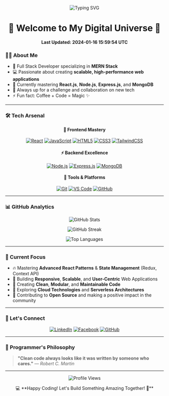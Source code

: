 <p align="center">
  <img src="https://readme-typing-svg.demolab.com?font=Fira+Code&size=30&pause=1000&center=true&vCenter=true&width=600&lines=Hi+there!+I'm+a+Full+Stack+Developer;MERN+Stack+Development+is+My+Passion;Turning+Ideas+into+Reality+with+Code" alt="Typing SVG" />
</p>

<h1 align="center">🌟 Welcome to My Digital Universe 🌟</h1>

<div align="center">
  <b>Last Updated: 2024-01-16 15:59:54 UTC</b>
</div>

### 👨‍💻 About Me

- 🚀 Full Stack Developer specializing in **MERN Stack**
- 💻 Passionate about creating **scalable, high-performance web applications**
- 🌱 Currently mastering **React.js**, **Node.js**, **Express.js**, and **MongoDB**
- 💬 Always up for a challenge and collaboration on new tech
- ⚡ Fun fact: Coffee + Code = Magic ✨

---

### 🛠️ Tech Arsenal

<div align="center">

#### 💫 Frontend Mastery

[![React](https://img.shields.io/badge/React-61DAFB?style=for-the-badge&logo=react&logoColor=black)](https://reactjs.org/)
[![JavaScript](https://img.shields.io/badge/JavaScript-F7DF1E?style=for-the-badge&logo=javascript&logoColor=black)](https://developer.mozilla.org/en-US/docs/Web/JavaScript)
[![HTML5](https://img.shields.io/badge/HTML5-E34F26?style=for-the-badge&logo=html5&logoColor=white)](https://developer.mozilla.org/en-US/docs/Web/HTML)
[![CSS3](https://img.shields.io/badge/CSS3-1572B6?style=for-the-badge&logo=css3&logoColor=white)](https://developer.mozilla.org/en-US/docs/Web/CSS)
[![TailwindCSS](https://img.shields.io/badge/Tailwind-06B6D4?style=for-the-badge&logo=tailwindcss&logoColor=white)](https://tailwindcss.com/)

#### ⚡ Backend Excellence

[![Node.js](https://img.shields.io/badge/Node.js-339933?style=for-the-badge&logo=nodedotjs&logoColor=white)](https://nodejs.org/)
[![Express.js](https://img.shields.io/badge/Express.js-000000?style=for-the-badge&logo=express&logoColor=white)](https://expressjs.com/)
[![MongoDB](https://img.shields.io/badge/MongoDB-47A248?style=for-the-badge&logo=mongodb&logoColor=white)](https://www.mongodb.com/)

#### 🔧 Tools & Platforms

[![Git](https://img.shields.io/badge/Git-F05032?style=for-the-badge&logo=git&logoColor=white)](https://git-scm.com/)
[![VS Code](https://img.shields.io/badge/VS_Code-007ACC?style=for-the-badge&logo=visual-studio-code&logoColor=white)](https://code.visualstudio.com/)
[![GitHub](https://img.shields.io/badge/GitHub-181717?style=for-the-badge&logo=github&logoColor=white)](https://github.com/)

</div>

---

### 📊 GitHub Analytics

<div align="center">
  
![GitHub Stats](https://github-readme-stats.vercel.app/api?username=maremon7415&show_icons=true&theme=tokyonight&hide_border=true)

![GitHub Streak](https://github-readme-streak-stats.herokuapp.com/?user=maremon7415&theme=tokyonight&hide_border=true)

![Top Languages](https://github-readme-stats.vercel.app/api/top-langs/?username=maremon7415&layout=compact&theme=tokyonight&hide_border=true)

</div>

---

### 🌱 Current Focus

- 🔥 Mastering **Advanced React Patterns** & **State Management** (Redux, Context API)
- 📱 Building **Responsive**, **Scalable**, and **User-Centric** Web Applications
- 🎨 Creating **Clean**, **Modular**, and **Maintainable Code**
- 🚀 Exploring **Cloud Technologies** and **Serverless Architectures**
- 🤝 Contributing to **Open Source** and making a positive impact in the community

---

### 🤝 Let's Connect

<div align="center">
  
[![LinkedIn](https://img.shields.io/badge/LinkedIn-0077B5?style=for-the-badge&logo=linkedin&logoColor=white)](https://www.linkedin.com/in/maremon7415)
[![Facebook](https://img.shields.io/badge/Facebook-1877F2?style=for-the-badge&logo=facebook&logoColor=white)](https://facebook.com/maremon7415)
[![GitHub](https://img.shields.io/badge/GitHub-100000?style=for-the-badge&logo=github&logoColor=white)](https://github.com/maremon7415)

</div>

---

### 💭 Programmer's Philosophy

> **"Clean code always looks like it was written by someone who cares."** — _Robert C. Martin_

---

<div align="center">
  <img src="https://komarev.com/ghpvc/?username=maremon7415&color=blueviolet&style=flat-square&label=Profile+Views" alt="Profile Views">
</div>

<p align="center">💻 **Happy Coding! Let's Build Something Amazing Together! 🚀**</p>
